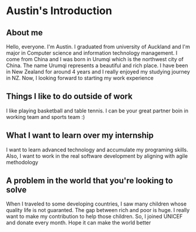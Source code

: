 # Austin's Introduction 

## About me 
Hello, everyone. I'm Austin. I graduated from university of Auckland and I'm major in Computer science and information technology management. I come from China and I was born in Urumqi which is the northwest city of China. The name Urumqi represents a beautiful and rich place. I have been in New Zealand for around 4 years and I really enjoyed my studying journey in NZ. Now, I looking forward to starting my work experience

## Things I like to do outside of work 
I like playing basketball and table tennis. I can be your great partner boin in working team and sports team :)

## What I want to learn over my internship
I want to learn advanced technology and accumulate my programing skills. Also, I want to  work in the real software development by aligning with agile methodology

## A problem in the world that you're looking to solve
When I traveled to some developing countries, I saw many children whose quality life is not guaranted. The gap between rich and poor is huge. I really want to make my contribution to help those children. So, I joined UNICEF and donate every month. Hope it can make the world better

